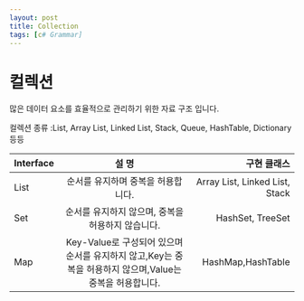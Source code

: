 ```yaml
---
layout: post
title: Collection
tags: [c# Grammar]
---
```


# 컬렉션
많은 데이터 요소를 효율적으로 관리하기 위한 자료 구조 입니다.

컬렉션 종류 :List, Array List, Linked List, Stack, Queue, HashTable, Dictionary 등등

|Interface|  설 명  |구현 클래스|
|:---|:------:|---:|
|List|순서를 유지하며 중복을 허용합니다.|Array List, Linked List, Stack|
|Set|순서를 유지하지 않으며, 중복을 허용하지 않습니다.|HashSet, TreeSet|
|Map|Key-Value로 구성되어 있으며 순서를 유지하지 않고,Key는 중복을 허용하지 않으며,Value는 중복을 허용합니다.|HashMap,HashTable|

